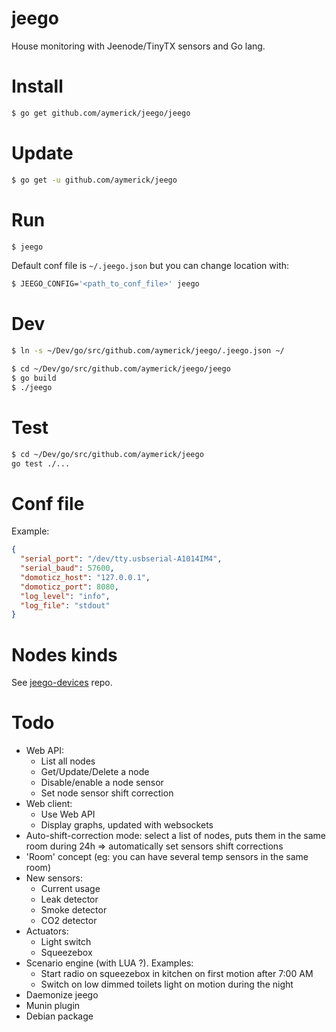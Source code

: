 jeego
=====

House monitoring with Jeenode/TinyTX sensors and Go lang.


Install
=======

```bash
$ go get github.com/aymerick/jeego/jeego
```


Update
======

```bash
$ go get -u github.com/aymerick/jeego
```


Run
===

```bash
$ jeego
```

Default conf file is `~/.jeego.json` but you can change location with:

```bash
$ JEEGO_CONFIG='<path_to_conf_file>' jeego
```


Dev
===

```bash
$ ln -s ~/Dev/go/src/github.com/aymerick/jeego/.jeego.json ~/
```

```bash
$ cd ~/Dev/go/src/github.com/aymerick/jeego/jeego
$ go build
$ ./jeego
```


Test
====

```bash
$ cd ~/Dev/go/src/github.com/aymerick/jeego
go test ./...
```


Conf file
=========

Example:

```json
{
  "serial_port": "/dev/tty.usbserial-A1014IM4",
  "serial_baud": 57600,
  "domoticz_host": "127.0.0.1",
  "domoticz_port": 8080,
  "log_level": "info",
  "log_file": "stdout"
}
```


Nodes kinds
===========

See [jeego-devices](https://github.com/aymerick/jeego-devices) repo.


Todo
====

- Web API:
  * List all nodes
  * Get/Update/Delete a node
  * Disable/enable a node sensor
  * Set node sensor shift correction
- Web client:
  * Use Web API
  * Display graphs, updated with websockets
- Auto-shift-correction mode: select a list of nodes, puts them in the same room during 24h => automatically set sensors shift corrections
- 'Room' concept (eg: you can have several temp sensors in the same room)
- New sensors:
  * Current usage
  * Leak detector
  * Smoke detector
  * CO2 detector
- Actuators:
  * Light switch
  * Squeezebox
- Scenario engine (with LUA ?). Examples:
  * Start radio on squeezebox in kitchen on first motion after 7:00 AM
  * Switch on low dimmed toilets light on motion during the night
- Daemonize jeego
- Munin plugin
- Debian package
